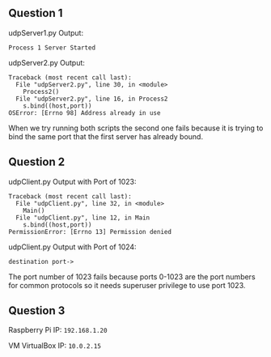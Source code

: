 Question 1
---
udpServer1.py Output:

```
Process 1 Server Started
```

udpServer2.py Output:
```
Traceback (most recent call last):
  File "udpServer2.py", line 30, in <module>
    Process2()
  File "udpServer2.py", line 16, in Process2
    s.bind((host,port))
OSError: [Errno 98] Address already in use
```
When we try running both scripts the second one fails because it is trying to bind the same port that the first server has already bound.

Question 2
---
udpClient.py Output with Port of 1023:
```
Traceback (most recent call last):
  File "udpClient.py", line 32, in <module>
    Main()
  File "udpClient.py", line 12, in Main
    s.bind((host,port))
PermissionError: [Errno 13] Permission denied
```

udpClient.py Output with Port of 1024:
```
destination port->
```

The port number of 1023 fails because ports 0-1023 are the port numbers for common protocols so it needs superuser privilege to use port 1023.

Question 3
---
Raspberry Pi IP:
`192.168.1.20`

VM VirtualBox IP: `10.0.2.15`
